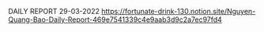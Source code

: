 DAILY REPORT 29-03-2022
https://fortunate-drink-130.notion.site/Nguyen-Quang-Bao-Daily-Report-469e7541339c4e9aab3d9c2a7ec97fd4